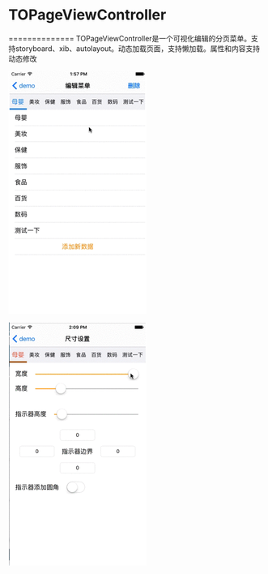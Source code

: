 # TOPageViewController
==============
TOPageViewController是一个可视化编辑的分页菜单。支持storyboard、xib、autolayout。动态加载页面，支持懒加载。属性和内容支持动态修改

![image](https://github.com/TonyJR/TOPageViewController/blob/master/1.gif)

![image](https://github.com/TonyJR/TOPageViewController/blob/master/2.gif)
